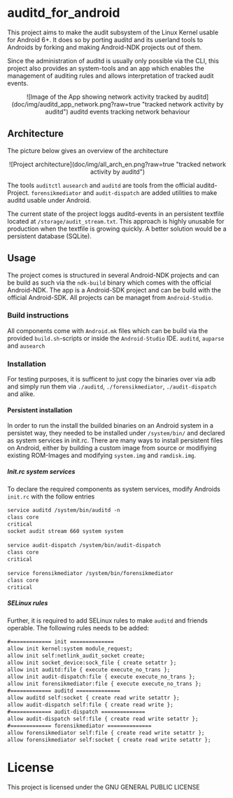 # auditd_for_android
This project aims to make the audit subsystem of the Linux Kernel usable for Android 6+.
It does so by porting auditd and its userland tools to Androids by forking and making Android-NDK projects out of them.

Since the administration of auditd is usually only possible via the CLI, this project also provides an system-tools and an app which enables the management of auditing rules and allows interpretation of tracked audit events.
<p align="center">
![Image of the App showing network activity tracked by auditd](doc/img/auditd_app_network.png?raw=true "tracked network activity by auditd")
auditd events tracking network behaviour
</p>

## Architecture

The picture below gives an overview of the architecture
<p align="center">
![Project architecture](doc/img/all_arch_en.png?raw=true "tracked network activity by auditd")
</p>

The tools `auditctl` `ausearch` and `auditd` are tools from the official auditd-Project. `forensikmediator` and `audit-dispatch` are added utilities to make auditd usable under Android.

The current state of the project loggs auditd-events in an persistent textfile located at `/storage/audit_stream.txt`. This approach is highly unusable for production when the textfile is growing quickly. A better solution would be a persistent database (SQLite).

## Usage

The project comes is structured in several Android-NDK projects and can be build as such via the `ndk-build` binary which comes with the official Android-NDK.
The app is a Android-SDK project and can be build with the official Android-SDK. All projects can be managet from `Android-Studio`.

### Build instructions

All components come with `Android.mk` files which can be build via the provided `build.sh`-scripts or inside the `Android-Studio` IDE.
`auditd`, `auparse` and `ausearch`


### Installation
For testing purposes, it is sufficent to just copy the binaries over via adb and simply run them via `./auditd`, `./forensikmediator`, `./audit-dispatch` and alike. 


#### Persistent installation
In order to run the install the builded binaries on an Android system in a persistet way, they needed to be installed under `/system/bin/` and declared as system services in init.rc. There are many ways to install persistent files on Android, either by building a custom image from source or modifiying existing ROM-Images and modifying `system.img` and `ramdisk.img`.

##### Init.rc system services
To declare the required components as system services, modify Androids `init.rc` with the follow entries
```
service auditd /system/bin/auditd -n
class core
critical
socket audit stream 660 system system

service audit-dispatch /system/bin/audit-dispatch
class core
critical

service forensikmediator /system/bin/forensikmediator
class core
critical
```

##### SELinux rules
Further, it is required to add SELinux rules to make `auditd` and friends operable. The following rules needs to be added:
```
#============= init ==============
allow init kernel:system module_request;
allow init self:netlink_audit_socket create;
allow init socket_device:sock_file { create setattr };
allow init auditd:file { execute execute_no_trans };
allow init audit-dispatch:file { execute execute_no_trans };
allow init forensikmediator:file { execute execute_no_trans };
#============= auditd ==============
allow auditd self:socket { create read write setattr };
allow audit-dispatch self:file { create read write };
#============= audit-dispatch ==============
allow audit-dispatch self:file { create read write setattr };
#============= forensikmediator ==============
allow forensikmediator self:file { create read write setattr };
allow forensikmediator self:socket { create read write setattr };
```

# License
This project is licensed under the GNU GENERAL PUBLIC LICENSE
